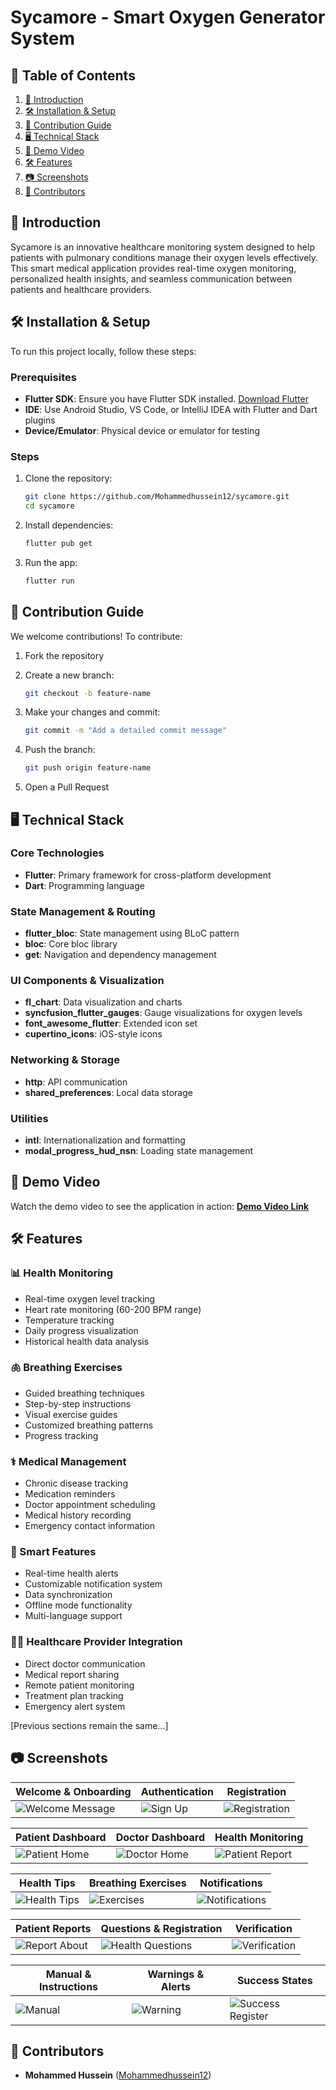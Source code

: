 # Sycamore - Smart Oxygen Generator System

## 📑 Table of Contents
1. [🚀 Introduction](#-introduction)
2. [🛠 Installation & Setup](#-installation--setup)
3. [🤝 Contribution Guide](#-contribution-guide)
4. [🖥️ Technical Stack](#️-technical-stack)
5. [🎥 Demo Video](#-demo-video)
6. [🛠 Features](#-features)
7. [📷 Screenshots](#-screenshots)
8. [👥 Contributors](#-contributors)

## 🚀 Introduction
Sycamore is an innovative healthcare monitoring system designed to help patients with pulmonary conditions manage their oxygen levels effectively. This smart medical application provides real-time oxygen monitoring, personalized health insights, and seamless communication between patients and healthcare providers.

## 🛠 Installation & Setup
To run this project locally, follow these steps:

### Prerequisites
- **Flutter SDK**: Ensure you have Flutter SDK installed. [Download Flutter](https://flutter.dev/docs/get-started/install)
- **IDE**: Use Android Studio, VS Code, or IntelliJ IDEA with Flutter and Dart plugins
- **Device/Emulator**: Physical device or emulator for testing

### Steps
1. Clone the repository:
   ```bash
   git clone https://github.com/Mohammedhussein12/sycamore.git
   cd sycamore
   ```

2. Install dependencies:
   ```bash
   flutter pub get
   ```

3. Run the app:
   ```bash
   flutter run
   ```

## 🤝 Contribution Guide
We welcome contributions! To contribute:

1. Fork the repository

2. Create a new branch:
   ```bash
   git checkout -b feature-name
   ```

3. Make your changes and commit:
   ```bash
   git commit -m "Add a detailed commit message"
   ```

4. Push the branch:
   ```bash
   git push origin feature-name
   ```

5. Open a Pull Request

## 🖥️ Technical Stack

### **Core Technologies**
- **Flutter**: Primary framework for cross-platform development
- **Dart**: Programming language

### **State Management & Routing**
- **flutter_bloc**: State management using BLoC pattern
- **bloc**: Core bloc library
- **get**: Navigation and dependency management

### **UI Components & Visualization**
- **fl_chart**: Data visualization and charts
- **syncfusion_flutter_gauges**: Gauge visualizations for oxygen levels
- **font_awesome_flutter**: Extended icon set
- **cupertino_icons**: iOS-style icons

### **Networking & Storage**
- **http**: API communication
- **shared_preferences**: Local data storage

### **Utilities**
- **intl**: Internationalization and formatting
- **modal_progress_hud_nsn**: Loading state management

## 🎥 Demo Video
Watch the demo video to see the application in action:
**[Demo Video Link](https://drive.google.com/file/d/1PS2Yps1p7uLLaoKjFxH3BCxpX7HwYgqW/view?usp=drive_link)**

## 🛠 Features

### 📊 Health Monitoring
- Real-time oxygen level tracking
- Heart rate monitoring (60-200 BPM range)
- Temperature tracking
- Daily progress visualization
- Historical health data analysis

### 🫁 Breathing Exercises
- Guided breathing techniques
- Step-by-step instructions
- Visual exercise guides
- Customized breathing patterns
- Progress tracking

### ⚕️ Medical Management
- Chronic disease tracking
- Medication reminders
- Doctor appointment scheduling
- Medical history recording
- Emergency contact information

### 📱 Smart Features
- Real-time health alerts
- Customizable notification system
- Data synchronization
- Offline mode functionality
- Multi-language support

### 👨‍⚕️ Healthcare Provider Integration
- Direct doctor communication
- Medical report sharing
- Remote patient monitoring
- Treatment plan tracking
- Emergency alert system

[Previous sections remain the same...]

## 📷 Screenshots

| Welcome & Onboarding | Authentication | Registration |
|---------------------|----------------|--------------|
| ![Welcome Message](screenshots/welcome_message.png) | ![Sign Up](screenshots/sign_up.png) | ![Registration](screenshots/register-4.png) |

| Patient Dashboard | Doctor Dashboard | Health Monitoring |
|------------------|------------------|-------------------|
| ![Patient Home](screenshots/home_page_for_patient.png) | ![Doctor Home](screenshots/doctor_home_page_screen.png) | ![Patient Report](screenshots/patient_report_3_graph.png) |

| Health Tips | Breathing Exercises | Notifications |
|-------------|-------------------|---------------|
| ![Health Tips](screenshots/tips_for_your_health_1.png) | ![Exercises](screenshots/exercises.png) | ![Notifications](screenshots/notifications.png) |

| Patient Reports | Questions & Registration | Verification |
|----------------|-------------------------|--------------|
| ![Report About](screenshots/patient_report_1_about.png) | ![Health Questions](screenshots/question_16.png) | ![Verification](screenshots/verification.png) |

| Manual & Instructions | Warnings & Alerts | Success States |
|---------------------|-------------------|----------------|
| ![Manual](screenshots/manual.png) | ![Warning](screenshots/warning.png) | ![Success Register](screenshots/success_register.png) |


## 👥 Contributors
- **Mohammed Hussein** ([Mohammedhussein12](https://github.com/Mohammedhussein12))
